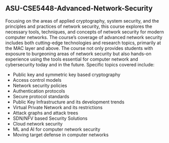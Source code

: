 ## ASU-CSE5448-Advanced-Network-Security
Focusing on the areas of applied cryptography, system security, and the principles and practices of network security, this course explores the necessary tools, techniques, and concepts of network security for modern computer networks. The course’s coverage of advanced network
security includes both cutting-edge technologies and research topics, primarily at the MAC layer and above. The course not only provides students with exposure to burgeoning areas of network security but also hands-on experience using the tools essential for computer network and cybersecurity today and in the future.
Specific topics covered include:
- Public key and symmetric key based cryptography
- Access control models
- Network security policies
- Authentication protocols
- Secure protocol standards
- Public Key Infrastructure and its development trends
- Virtual Private Network and its restrictions
- Attack graphs and attack trees
- SDN/NFV based Security Solutions
- Cloud network security
- ML and AI for computer network security
- Moving target defense in computer networks
